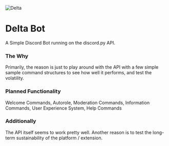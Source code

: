 ![Delta](https://cdn.discordapp.com/avatars/481923206848970803/394817ba790d2fbb9c36715a7ec00576.png)


# Delta Bot
A Simple Discord Bot running on the discord.py API.

### The Why
Primarily, the reason is just to play around with the API with a few simple sample command structures to see how well it performs, and test the volatility.

### Planned Functionality
Welcome Commands, Autorole, Moderation Commands, Information Commands, User Experience System, Help Commands 

### Additionally
The API itself seems to work pretty well. Another reason is to test the long-term sustainability of the platform / extension.
